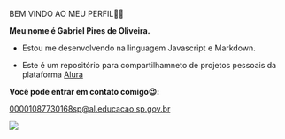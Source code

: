 BEM VINDO AO MEU PERFIL🙌👋

**Meu nome é Gabriel Pires de Oliveira.**

- Estou me desenvolvendo na linguagem Javascript e Markdown.

- Este é um repositório para compartilhamneto de projetos pessoais da plataforma [Alura](https://cursos.alura.com.br/)


**Você pode entrar em contato comigo😉:**

00001087730168sp@al.educacao.sp.gov.br

![](https://media1.tenor.com/m/ukkY9a6JGOgAAAAd/rowan-atkinson-rowan.gif)




